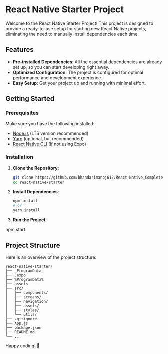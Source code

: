 # React Native Starter Project

Welcome to the React Native Starter Project! This project is designed to provide a ready-to-use setup for starting new React Native projects, eliminating the need to manually install dependencies each time.

## Features

- **Pre-installed Dependencies**: All the essential dependencies are already set up, so you can start developing right away.
- **Optimized Configuration**: The project is configured for optimal performance and development experience.
- **Easy Setup**: Get your project up and running with minimal effort.

## Getting Started

### Prerequisites

Make sure you have the following installed:

- [Node.js](https://nodejs.org/) (LTS version recommended)
- [Yarn](https://yarnpkg.com/) (optional, but recommended)
- [React Native CLI](https://reactnative.dev/docs/environment-setup) (if not using Expo)

### Installation

1. **Clone the Repository**:

    ```bash
    git clone https://github.com/bhandarimanoj612/React-Native_CompleteProjectStartupFile.git
    cd react-native-starter
    ```

2. **Install Dependencies**:

    ```bash
    npm install
    # or
    yarn install
    ```

3. **Run the Project**:

  npm start

## Project Structure

Here is an overview of the project structure:

```
react-native-starter/
├── _ProgramData_
├── .expo
├── %ProgramData%
├── assets
├── src/
│   ├── components/
│   ├── screens/
│   ├── navigation/
│   ├── assets/
│   ├── styles/
│   └── utils/
├── .gitignore
├── App.js
├── package.json
├── README.md
└── ...
```


Happy coding! 🚀
